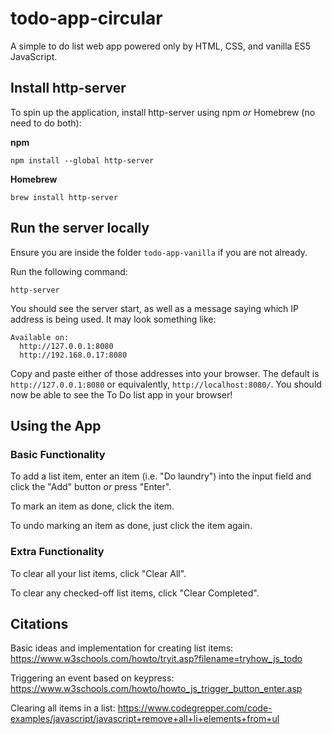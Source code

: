 # todo-app-circular
A simple to do list web app powered only by HTML, CSS, and vanilla ES5 JavaScript.

## Install http-server
To spin up the application, install http-server using npm *or* Homebrew (no need to do both):

**npm**

```
npm install --global http-server
```

**Homebrew**

```
brew install http-server
```

## Run the server locally
Ensure you are inside the folder ```todo-app-vanilla``` if you are not already. 

Run the following command:

```
http-server
```

You should see the server start, as well as a message saying which IP address is being used. It may look something like:

```
Available on:
  http://127.0.0.1:8080
  http://192.168.0.17:8080
```

Copy and paste either of those addresses into your browser. The default is ```http://127.0.0.1:8080``` or equivalently, ```http://localhost:8080/```. You should now be able to see the To Do list app in your browser!

## Using the App
### Basic Functionality
To add a list item, enter an item (i.e. "Do laundry") into the input field and click the "Add" button *or* press "Enter".

To mark an item as done, click the item.

To undo marking an item as done, just click the item again.

### Extra Functionality
To clear all your list items, click "Clear All".

To clear any checked-off list items, click "Clear Completed".

## Citations
Basic ideas and implementation for creating list items: https://www.w3schools.com/howto/tryit.asp?filename=tryhow_js_todo

Triggering an event based on keypress: https://www.w3schools.com/howto/howto_js_trigger_button_enter.asp

Clearing all items in a list: https://www.codegrepper.com/code-examples/javascript/javascript+remove+all+li+elements+from+ul

